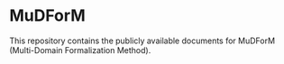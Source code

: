 # MuDForM
This repository contains the publicly available documents for MuDForM (Multi-Domain Formalization Method).
